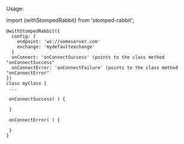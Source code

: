 Usage:

import {withStompedRabbit} from 'stomped-rabbit';

```
@withStompedRabbit({
  config: {
    endpoint: 'ws://someserver.com'
    exchange: 'mydefaultexchange'
  }
  onConnect: 'onConnectSuccess' (points to the class method "onConnectSuccess"
  onConnectError: 'onConnectFailure' (points to the class method "onConnectError"
})
class myClass {
 ...
 
 onConnectSuccess( ) {
 
 }
 
 onConnectError( ) {
 
 }
}
```
